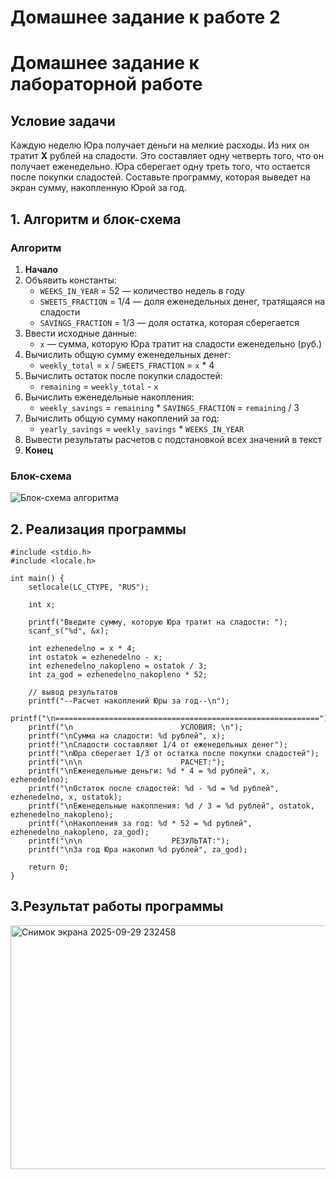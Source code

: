 # Домашнее задание к работе 2
# Домашнее задание к лабораторной работе

## Условие задачи
Каждую неделю Юра получает деньги на мелкие расходы. Из них он тратит **X** рублей на сладости. Это составляет одну четверть того, что он получает еженедельно. Юра сберегает одну треть того, что остается после покупки сладостей. Составьте программу, которая выведет на экран сумму, накопленную Юрой за год.

## 1. Алгоритм и блок-схема

### Алгоритм
1. **Начало**
2. Объявить константы:
   - `WEEKS_IN_YEAR` = 52 — количество недель в году
   - `SWEETS_FRACTION` = 1/4 — доля еженедельных денег, тратящаяся на сладости
   - `SAVINGS_FRACTION` = 1/3 — доля остатка, которая сберегается
3. Ввести исходные данные:
   - `x` — сумма, которую Юра тратит на сладости еженедельно (руб.)
4. Вычислить общую сумму еженедельных денег:
   - `weekly_total` = `x` / `SWEETS_FRACTION` = `x` * 4
5. Вычислить остаток после покупки сладостей:
   - `remaining` = `weekly_total` - `x`
6. Вычислить еженедельные накопления:
   - `weekly_savings` = `remaining` * `SAVINGS_FRACTION` = `remaining` / 3
7. Вычислить общую сумму накоплений за год:
   - `yearly_savings` = `weekly_savings` * `WEEKS_IN_YEAR`
8. Вывести результаты расчетов с подстановкой всех значений в текст
9. **Конец**

### Блок-схема
![Блок-схема алгоритма](lab_schema.png)

## 2. Реализация программы

```
#include <stdio.h>
#include <locale.h>

int main() {
    setlocale(LC_CTYPE, "RUS");
    
    int x;
    
    printf("Введите сумму, которую Юра тратит на сладости: ");
    scanf_s("%d", &x);
    
    int ezhenedelno = x * 4;
    int ostatok = ezhenedelno - x;
    int ezhenedelno_nakopleno = ostatok / 3;
    int za_god = ezhenedelno_nakopleno * 52;
    
    // вывод результатов
    printf("--Расчет накоплений Юры за год--\n");
    printf("\n===========================================================");
    printf("\n                        УСЛОВИЯ: \n");
    printf("\nСумма на сладости: %d рублей", x);
    printf("\nСладости составляют 1/4 от еженедельных денег");
    printf("\nЮра сберегает 1/3 от остатка после покупки сладостей");
    printf("\n\n                      РАСЧЕТ:");
    printf("\nЕженедельные деньги: %d * 4 = %d рублей", x, ezhenedelno);
    printf("\nОстаток после сладостей: %d - %d = %d рублей", ezhenedelno, x, ostatok);
    printf("\nЕженедельные накопления: %d / 3 = %d рублей", ostatok, ezhenedelno_nakopleno);
    printf("\nНакопления за год: %d * 52 = %d рублей", ezhenedelno_nakopleno, za_god);
    printf("\n\n                    РЕЗУЛЬТАТ:");
    printf("\nЗа год Юра накопил %d рублей", za_god);
    
    return 0;
}
```
## 3.Результат работы программы
<img width="557" height="390" alt="Снимок экрана 2025-09-29 232458" src="https://github.com/user-attachments/assets/29a6ac61-9617-44cb-9b56-b311ed08a443" />





